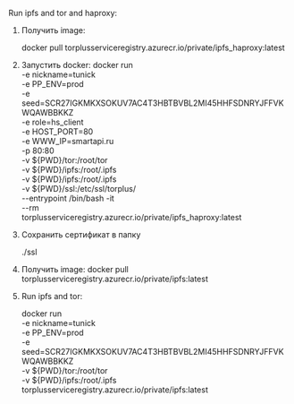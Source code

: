 
Run ipfs and tor and haproxy:

1) Получить image:

    docker pull torplusserviceregistry.azurecr.io/private/ipfs_haproxy:latest

2) Запустить docker:
    docker run \
    -e nickname=tunick \
    -e PP_ENV=prod \
    -e seed=SCR27IGKMKXSOKUV7AC4T3HBTBVBL2MI45HHFSDNRYJFFVKWQAWBBKKZ \
    -e role=hs_client \
    -e HOST_PORT=80 \
    -e WWW_IP=smartapi.ru \
    -p 80:80 \
    -v ${PWD}/tor:/root/tor \
    -v ${PWD}/ipfs:/root/.ipfs \
    -v ${PWD}/ipfs:/root/.ipfs \
    -v ${PWD}/ssl:/etc/ssl/torplus/ \
    --entrypoint /bin/bash -it \
    --rm \
    torplusserviceregistry.azurecr.io/private/ipfs_haproxy:latest

3) Сохранить сертификат в папку

    ./ssl

1) Получить image:
    docker pull  torplusserviceregistry.azurecr.io/private/ipfs:latest

2) Run ipfs and tor:

    docker run \
    -e nickname=tunick \
    -e PP_ENV=prod \
    -e seed=SCR27IGKMKXSOKUV7AC4T3HBTBVBL2MI45HHFSDNRYJFFVKWQAWBBKKZ \
    -v ${PWD}/tor:/root/tor \
    -v ${PWD}/ipfs:/root/.ipfs \
    torplusserviceregistry.azurecr.io/private/ipfs:latest

